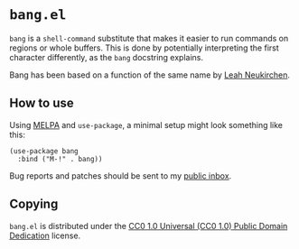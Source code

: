 `bang.el`
=========

`bang` is a `shell-command` substitute that makes it easier to run
commands on regions or whole buffers. This is done by potentially
interpreting the first character differently, as the `bang` docstring
explains.

Bang has been based on a function of the same name by [Leah
Neukirchen][leah].

How to use
----------

Using [MELPA] and `use-package`, a minimal setup might look something like
this:

	(use-package bang
	  :bind ("M-!" . bang))

Bug reports and patches should be sent to my [public inbox].

Copying
-------

`bang.el` is distributed under the [CC0 1.0 Universal (CC0 1.0) Public
Domain Dedication][cc0] license.

[leah]: http://leahneukirchen.org/dotfiles/.emacs
[MELPA]: https://melpa.org/#/bang
[public inbox]: https://lists.sr.ht/~zge/public-inbox
[cc0]: https://creativecommons.org/publicdomain/zero/1.0/deed

